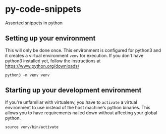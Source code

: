 # py-code-snippets
Assorted snippets in python


## Setting up your environment
This will only be done once. This environment is configured for python3 and it creates a virtual environment `venv` for execution.  If you don't have python3 installed yet, follow the instructions at https://www.python.org/downloads/

```
python3 -m venv venv
```

## Starting up your development environment
If you're unfamiliar with virtualenv, you have to `activate` a virtual environment to use instead of the host machine's python binaries.  This allows you to have requirements nailed down without affecting your global python.

```
source venv/bin/activate
```